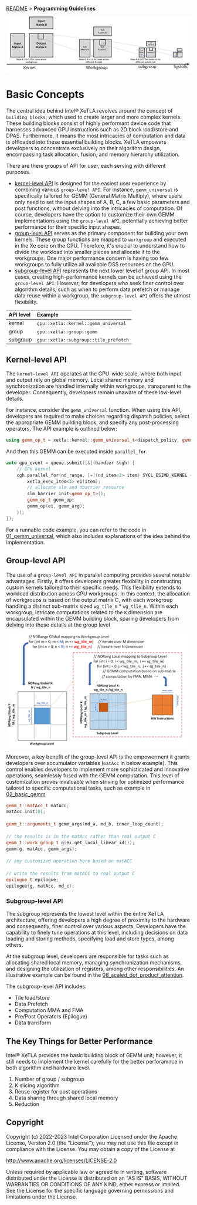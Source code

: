 [README](/README.md#documentation) > **Programming Guidelines**

![ALT](/media/docs/workflow.png "Step by step GEMM decomposition")

# Basic Concepts

The central idea behind Intel® XeTLA revolves around the concept of `building blocks`, which used to create larger and more complex kernels. These building blocks consist of highly performant device code that harnesses advanced GPU instructions such as 2D block load/store and DPAS. Furthermore, it means the most intricacies of computation and data is offloaded into these essential building blocks. XeTLA empowers developers to concentrate exclusively on their algorithm design, encompassing task allocation, fusion, and memory hierarchy utilization. 

There are there groups of API for user, each serving with different purposes. 
- [kernel-level API](https://github.com/pengzhao-intel/xetla/tree/main/include/kernel) is designed for the easiest user experience by combining various `group-level API`. For instance, `gemm_universal` is specifically tailored for GEMM (General Matrix Multiply), where users only need to set the input shapes of A, B, C, a few basic parameters and post functions,  without delving into the intricacies of computation. Of course, developers have the option to customize their own GEMM implementations using the `group-level API`, potentially achieving better performance for their specific input shapes.
- [group-level API](https://github.com/pengzhao-intel/xetla/tree/main/include/group) serves as the primary component for building your own kernels. These group functions are mapped to `workgroup` and executed in the Xe core on the GPU. Therefore, it's crucial to understand how to divide the workload into smaller pieces and allocate it to the workgroups. One major performance concern is having too few workgroups to fully utilize all available DSS resources on the GPU.
- [subgroup-level API](https://github.com/pengzhao-intel/xetla/tree/main/include/subgroup) represents the next lower level of group API. In most cases, creating high-performance kernels can be achieved using the `group-level API`. However, for developers who seek finer control over algorithm details, such as when to perform data prefetch or manage data reuse within a workgroup, the `subgroup-level API` offers the utmost flexibility.

| API level | Example                                  |
| :-------- | :----------------------------------------|
| kernel    | `gpu::xetla::kernel::gemm_universal`     |
| group     | `gpu::xetla::group::gemm`                |
| subgroup  | `gpu::xetla::subgroup::tile_prefetch`    |  


## Kernel-level API 
The `kernel-level API` operates at the GPU-wide scale, where both input and output rely on global memory. Local shared memory and synchronization are handled internally within workgroups, transparent to the developer. Consequently, developers remain unaware of these low-level details.

For instance, consider the `gemm_universal` function. When using this API, developers are required to make choices regarding dispatch policies, select the appropriate GEMM building block, and specify any post-processing operators. The API example is outlined below:

```c++
using gemm_op_t = xetla::kernel::gemm_universal_t<dispatch_policy, gemm_t, epilogue_t>;
```
And then this GEMM can be executed inside `parallel_for`.
```c++
auto gpu_event = queue.submit([&](handler &cgh) {
    // GPU kernel
    cgh.parallel_for(nd_range, [=](nd_item<3> item) SYCL_ESIMD_KERNEL {
        xetla_exec_item<3> ei(item);
        // allocate slm and nbarrier resource
        slm_barrier_init<gemm_op_t>();
        gemm_op_t gemm_op;
        gemm_op(ei, gemm_arg);
    });
});
```
For a runnable code example, you can refer to the code in [01_gemm_universal](/examples/01_gemm_universal), which also includes explanations of the idea behind the implementation.

## Group-level API 
The use of a `group-level API` in parallel computing provides several notable advantages. Firstly, it offers developers greater flexibility in constructing custom kernels tailored to their specific needs. This flexibility extends to workload distribution across GPU workgroups. In this context, the allocation of workgroups is based on the output matrix C, with each workgroup handling a distinct sub-matrix sized `wg_tile_m` * `wg_tile_n`. Within each workgroup, intricate computations related to the `K` dimension are encapsulated within the GEMM building block, sparing developers from delving into these details at the group level

![ALT](/media/docs/code_map.jpg "Code Example to show workload mapping")

Moreover, a key benefit of the group-level API is the empowerment it grants developers over accumulator variables (`matAcc` in below example). This control enables developers to implement more sophisticated and innovative operations, seamlessly fused with the GEMM computation. This level of customization proves invaluable when striving for optimized performance tailored to specific computational tasks, such as example in [02_basic_gemm](/examples/02_basic_gemm)

```c++
gemm_t::matAcc_t matAcc;
matAcc.init(0);

gemm_t::arguments_t gemm_args(md_a, md_b, inner_loop_count);

// the results is in the matAcc rather than real output C
gemm_t::work_group_t g(ei.get_local_linear_id());
gemm(g, matAcc, gemm_args);

// any customized operation here based on matACC

// write the results from matACC to real output C
epilogue_t epilogue;
epilogue(g, matAcc, md_c);
```

### Subgroup-level API
The subgroup represents the lowest level within the entire XeTLA architecture, offering developers a high degree of proximity to the hardware and consequently, finer control over various aspects. Developers have the capability to finely tune operations at this level, including decisions on data loading and storing methods, specifying load and store types, among others.

At the subgroup level, developers are responsible for tasks such as allocating shared local memory, managing synchronization mechanisms, and designing the utilization of registers, among other responsibilities. An illustrative example can be found in the [08_scaled_dot_product_attention](/examples/08_scaled_dot_product_attention). 

The subgroup-level API includes: 
- Tile load/store
- Data Prefetch
- Computation MMA and FMA
- Pre/Post Operators (Epilogue)
- Data transform


## The Key Things for Better Performance
Intel® XeTLA provides the basic building block of GEMM unit; however, it still needs to implement the kernel carefully for the better perforamnce in both algorithm and hardware level.
1. Number of group / subgroup
2. K slicing algorithm
3. Reuse register for post operations
4. Data sharing through shared local memory
5. Reduction

## Copyright
Copyright (c) 2022-2023 Intel Corporation Licensed under the Apache License, Version 2.0 (the "License"); you may not use this file except in compliance with the License. You may obtain a copy of the License at

http://www.apache.org/licenses/LICENSE-2.0

Unless required by applicable law or agreed to in writing, software distributed under the License is distributed on an "AS IS" BASIS, WITHOUT WARRANTIES OR CONDITIONS OF ANY KIND, either express or implied. See the License for the specific language governing permissions and limitations under the License.
